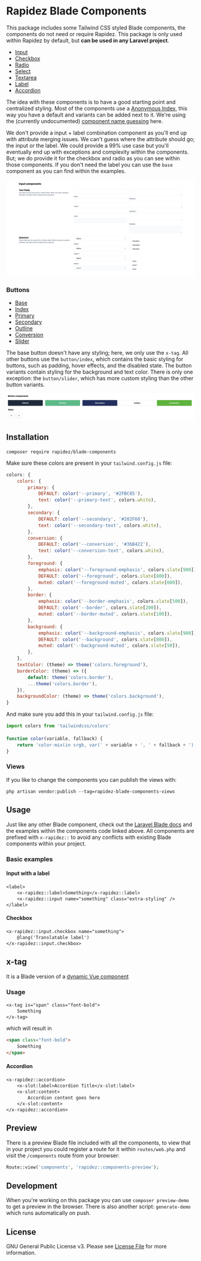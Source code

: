 # Rapidez Blade Components

This package includes some Tailwind CSS styled Blade components, the components do not need or require Rapidez. This package is only used within Rapidez by default, but **can be used in any Laravel project**.

- [Input](https://github.com/rapidez/blade-components/blob/master/resources/views/components/input/input.blade.php)
- [Checkbox](https://github.com/rapidez/blade-components/blob/master/resources/views/components/input/checkbox/checkbox.blade.php)
- [Radio](https://github.com/rapidez/blade-components/blob/master/resources/views/components/input/radio/radio.blade.php)
- [Select](https://github.com/rapidez/blade-components/blob/master/resources/views/components/input/select/select.blade.php)
- [Textarea](https://github.com/rapidez/blade-components/blob/master/resources/views/components/input/textarea/textarea.blade.php)
- [Label](https://github.com/rapidez/blade-components/blob/master/resources/views/components/label/label.blade.php)
- [Accordion](https://github.com/rapidez/blade-components/blob/master/resources/views/components/accordion/accordion.blade.php)

The idea with these components is to have a good starting point and centralized styling. Most of the components use a [Anonymous Index](https://laravel.com/docs/master/blade#anonymous-index-components), this way you have a default and variants can be added next to it. We're using the (currently undocumented) [component name guessing](https://github.com/laravel/framework/pull/52669) here.

We don't provide a input + label combination component as you'll end up with attribute merging issues. We can't guess where the attribute should go; the input or the label. We could provide a 99% use case but you'll eventually end up with exceptions and complexity within the components. But; we do provide it for the checkbox and radio as you can see within those components. If you don't need the label you can use the `base` component as you can find within the examples.

[![](.github/media/screenshot.png)](https://rapidez.github.io/blade-components/demo/components.html)

### Buttons

- [Base](https://github.com/rapidez/blade-components/blob/master/resources/views/components/button/base.blade.php)
- [Index](https://github.com/rapidez/blade-components/blob/master/resources/views/components/button/index.blade.php)
- [Primary](https://github.com/rapidez/blade-components/blob/master/resources/views/components/button/primary.blade.php)
- [Secondary](https://github.com/rapidez/blade-components/blob/master/resources/views/components/button/secondary.blade.php)
- [Outline](https://github.com/rapidez/blade-components/blob/master/resources/views/components/button/outline.blade.php)
- [Conversion](https://github.com/rapidez/blade-components/blob/master/resources/views/components/button/conversion.blade.php)
- [Slider](https://github.com/rapidez/blade-components/blob/master/resources/views/components/button/slider.blade.php)

The base button doesn't have any styling; here, we only use the `x-tag`.
All other buttons use the `button/index`, which contains the basic styling for buttons, such as padding, hover effects, and the disabled state.
The button variants contain styling for the background and text color. There is only one exception: the `button/slider`, which has more custom styling than the other button variants.

![](.github/media/buttons.png)

## Installation

```
composer require rapidez/blade-components
```

Make sure these colors are present in your `tailwind.config.js` file:
```js
colors: {
    colors: {
        primary: {
            DEFAULT: color('--primary', '#2FBC85'),
            text: color('--primary-text', colors.white),
        },
        secondary: {
            DEFAULT: color('--secondary', '#202F60'),
            text: color('--secondary-text', colors.white),
        },
        conversion: {
            DEFAULT: color('--conversion', '#36B422'),
            text: color('--conversion-text', colors.white),
        },
        foreground: {
            emphasis: color('--foreground-emphasis', colors.slate[900]),
            DEFAULT: color('--foreground', colors.slate[800]),
            muted: color('--foreground-muted', colors.slate[600]),
        },
        border: {
            emphasis: color('--border-emphasis', colors.slate[500]),
            DEFAULT: color('--border', colors.slate[200]),
            muted: color('--border-muted', colors.slate[100]),
        },
        background: {
            emphasis: color('--background-emphasis', colors.slate[900]),
            DEFAULT: color('--background', colors.slate[800]),
            muted: color('--background-muted', colors.slate[50]),
        },
    },
    textColor: (theme) => theme('colors.foreground'),
    borderColor: (theme) => ({
        default: theme('colors.border'),
        ...theme('colors.border'),
    }),
    backgroundColor: (theme) => theme('colors.background'),
}
```

And make sure you add this in your `tailwind.config.js` file:
```js
import colors from 'tailwindcss/colors'

function color(variable, fallback) {
    return 'color-mix(in srgb, var(' + variable + ', ' + fallback + ') calc(100% * <alpha-value>), transparent)'
}
```

### Views

If you like to change the components you can publish the views with:
```
php artisan vendor:publish --tag=rapidez-blade-components-views
```

## Usage

Just like any other Blade component, check out the [Laravel Blade docs](https://laravel.com/docs/master/blade) and the examples within the components code linked above. All components are prefixed with `x-rapidez::` to avoid any conflicts with existing Blade components within your project.

### Basic examples

#### Input with a label

```blade
<label>
    <x-rapidez::label>Something</x-rapidez::label>
    <x-rapidez::input name="something" class="extra-styling" />
</label>
```

#### Checkbox

```blade
<x-rapidez::input.checkbox name="something">
    @lang('Translatable label')
</x-rapidez::input.checkbox>
```

## x-tag

It is a Blade version of a [dynamic Vue component](https://vuejs.org/guide/essentials/component-basics.html#dynamic-components)

### Usage

```blade
<x-tag is="span" class="font-bold">
    Something
</x-tag>
```

which will result in

```html
<span class="font-bold">
    Something
</span>
```

#### Accordion

```blade
<x-rapidez::accordion>
    <x-slot:label>Accordion Title</x-slot:label>
    <x-slot:content>
        Accordion content goes here
    </x-slot:content>
</x-rapidez::accordion>
```

## Preview

There is a preview Blade file included with all the components, to view that in your project you could register a route for it within `routes/web.php` and visit the `/components` route from your browser:

```php
Route::view('components', 'rapidez::components-preview');
```

## Development

When you're working on this package you can use `composer preview-demo` to get a preview in the browser. There is also another script: `generate-demo` which runs automatically on push.

## License

GNU General Public License v3. Please see [License File](LICENSE) for more information.
